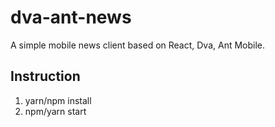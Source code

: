 # dva-ant-news

A simple mobile news client based on React, Dva, Ant Mobile.

## Instruction

1. yarn/npm install
2. npm/yarn start


